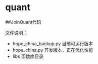 # quant

##JoinQuant代码

文件说明：

- hope_china_backup.py 目前可运行版本
- hope_china.py 开发版本，正在优化性能
- libs 函数库目录


